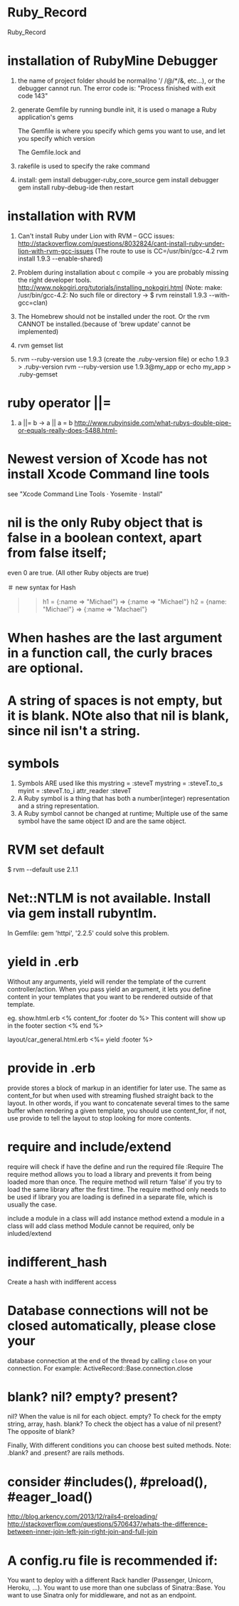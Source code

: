 Ruby_Record
==============

Ruby_Record

# installation of RubyMine Debugger
1. the name of project folder should be normal(no '/ /@/*/&, etc...), or the debugger cannot run.
The error code is: "Process finished with exit code 143"

2. generate Gemfile by running bundle init, it is used o manage a Ruby application's gems

   The Gemfile is where you specify which gems you want to use, and let you specify which version
   
   The Gemfile.lock and 

3. rakefile is used to specify the rake command

4. install:
   gem install debugger-ruby_core_source
   gem install debugger
   gem install ruby-debug-ide
   then restart

# installation with RVM
1. Can't install Ruby under Lion with RVM – GCC issues:
   http://stackoverflow.com/questions/8032824/cant-install-ruby-under-lion-with-rvm-gcc-issues
   (The route to use is CC=/usr/bin/gcc-4.2 rvm install 1.9.3 --enable-shared)

2. Problem during installation about c compile -> you are probably missing the right developer tools. 
   http://www.nokogiri.org/tutorials/installing_nokogiri.html
   (Note: make: /usr/bin/gcc-4.2: No such file or directory -> $ rvm reinstall 1.9.3 --with-gcc=clan)

3. The Homebrew should not be installed under the root. Or the rvm CANNOT be installed.(because of 'brew update' cannot be implemented)

4. rvm gemset list

5. rvm --ruby-version use 1.9.3 (create the .ruby-version file) or echo 1.9.3 > .ruby-version
   rvm --ruby-version use 1.9.3@my_app  or echo my_app > .ruby-gemset


# ruby operator ||=
1. a ||= b -> a || a = b
  http://www.rubyinside.com/what-rubys-double-pipe-or-equals-really-does-5488.html-

# Newest version of Xcode has not install Xcode Command line tools
  see "Xcode Command Line Tools · Yosemite · Install"

# nil is the only Ruby object that is false in a boolean context, apart from false itself;
  even 0 are true. (All other Ruby objects are true)

＃ new syntax for Hash
  >> h1 = {:name => "Michael"}
  => {:name => "Michael"}
  >> h2 = {name: "Michael"}
  => {:name => "Machael"}

# When hashes are the last argument in a function call, the curly braces are optional.

# A string of spaces is not empty, but it is blank. NOte also that nil is blank, since nil isn't a string.

# symbols
  1. Symbols ARE used like this
     mystring = :steveT
     mystring = :steveT.to_s
     myint = :steveT.to_i
     attr_reader :steveT
  2. A Ruby symbol is a thing that has both a number(integer) representation and a string representation.
  3. A Ruby symbol cannot be changed at runtime; Multiple use of the same symbol have the same object ID and are the same object.

# RVM set default
  $ rvm --default use 2.1.1

# Net::NTLM is not available. Install via gem install rubyntlm.
  In Gemfile: gem 'httpi', '2.2.5'
  could solve this problem.

# yield in .erb
  Without any arguments, yield will render the template of the current controller/action.
  When you pass yield an argument, it lets you define content in your templates that you want to be rendered outside of that template.

  eg.
  show.html.erb
  <% content_for :footer do %>
    This content will show up in the footer section
  <% end %>

  layout/car_general.html.erb
  <%= yield :footer %>

# provide in .erb
  provide stores a block of markup in an identifier for later use.
  The same as content_for but when used with streaming flushed straight back to the layout. In other words, if you want to concatenate several times to the same buffer when rendering a given template, you should use content_for, if not, use provide to tell the layout to stop looking for more contents.

# require and include/extend
  require will check if have the define and run the required file
  :Require The require method allows you to load a library and prevents it from being loaded more than once. The require method will return ‘false’ if you try to load the same library after the first time. The require method only needs to be used if library you are loading is defined in a separate file, which is usually the case.
  
  include a module in a class will add instance method
  extend  a module in a class will add class method
  Module cannot be required, only be inluded/extend

# indifferent_hash
  Create a hash with indifferent access


#  Database connections will not be closed automatically, please close your
database connection at the end of the thread by calling `close` on your
connection.  For example: ActiveRecord::Base.connection.close

# blank? nil? empty? present?
  nil? When the value is nil for each object.
    empty? To check for the empty string, array, hash.
    blank? To check the object has a value of nil
    present? The opposite of blank? 

  Finally, With different conditions you can choose best suited methods.
  Note: .blank? and .present? are rails methods.

# consider #includes(), #preload(), #eager_load()
  http://blog.arkency.com/2013/12/rails4-preloading/
  http://stackoverflow.com/questions/5706437/whats-the-difference-between-inner-join-left-join-right-join-and-full-join

# A config.ru file is recommended if:

You want to deploy with a different Rack handler (Passenger, Unicorn, Heroku, …).
You want to use more than one subclass of Sinatra::Base.
You want to use Sinatra only for middleware, and not as an endpoint.


